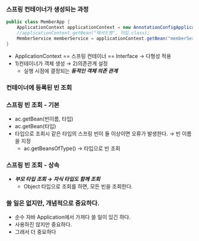 ### 스프링 컨테이너가 생성되는 과정
```java
public class MemberApp {
    ApplicationContext applicationContext = new AnnotationConfigApplicationContext(AppConfig.class);
    //applicationContext.getBean("메서드명", 타입.class);
    MemberService memberService = applicationContext.getBean("memberService", MemberService.class);
}
```
- ApplicationContext == 스프링 컨테이너 == Interface → 다형성 적용
- 1)컨테이너가 객체 생성 → 2)의존관계 설정
    - 실행 시점에 결정되는 ***동적인 객체 의존 관계***
    
### 컨테이너에 등록된 빈 조회
  
### 스프링 빈 조회 - 기본
- ac.getBean(빈이름, 타입)
- ac.getBean(타입)
- 타입으로 조회시 같은 타입의 스프링 빈이 둘 이상이면 오류가 발생한다. → 빈 이름을 지정
  - ac.getBeansOfType() → 타입으로 빈 조회
  
### 스프링 빈 조회 - 상속
- ***부모 타입 조회 → 자식 타입도 함께 조회***
  - Object 타입으로 조회를 하면, 모든 빈을 조회한다.
  

### 쓸 일은 없지만, 개념적으로 중요하다.
- 순수 자바 Application에서 가져다 쓸 일이 있긴 하다.
- 사용하진 않지만 중요하다. 
- 그래서 더 중요하다
